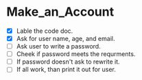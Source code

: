 # Make_an_Account

- [X] Lable the code doc.
- [X] Ask for user name, age, and email.
- [ ] Ask user to write a password. 
- [ ] Cheek if password meets the requrments. 
- [ ] If password doesn't ask to rewrite it. 
- [ ] If all work, than print it out for user. 